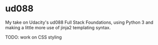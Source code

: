 # ud088
My take on Udacity's ud088 Full Stack Foundations, using Python 3 and making a little more use of jinja2 templating syntax.

TODO:
work on CSS styling
